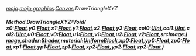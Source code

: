 _[mojo](../../modules/mojo/mojo-module.md):[mojo.graphics](../../modules/mojo/mojo-graphics.md).[Canvas](../../modules/mojo/mojo-graphics-canvas.md).DrawTriangleXYZ_
##### Method DrawTriangleXYZ:Void( x0:[Float](../../modules/wonkey/wonkey-types-float.md),y0:[Float](../../modules/wonkey/wonkey-types-float.md),x1:[Float](../../modules/wonkey/wonkey-types-float.md),y1:[Float](../../modules/wonkey/wonkey-types-float.md),x2:[Float](../../modules/wonkey/wonkey-types-float.md),y2:[Float](../../modules/wonkey/wonkey-types-float.md),col0:[UInt](../../modules/wonkey/wonkey-types-uint.md),col1:[UInt](../../modules/wonkey/wonkey-types-uint.md),col2:[UInt](../../modules/wonkey/wonkey-types-uint.md),u0:[Float](../../modules/wonkey/wonkey-types-float.md),v0:[Float](../../modules/wonkey/wonkey-types-float.md),u1:[Float](../../modules/wonkey/wonkey-types-float.md),v1:[Float](../../modules/wonkey/wonkey-types-float.md),u2:[Float](../../modules/wonkey/wonkey-types-float.md),v2:[Float](../../modules/wonkey/wonkey-types-float.md),srcImage:[Image](../../modules/mojo/mojo-graphics-image.md),shader:[Shader](../../modules/mojo/mojo-graphics-shader.md),material:[UniformBlock](../../modules/mojo/mojo-graphics-uniformblock.md),xp0:[Float](../../modules/wonkey/wonkey-types-float.md),yp0:[Float](../../modules/wonkey/wonkey-types-float.md),zp0:[Float](../../modules/wonkey/wonkey-types-float.md),xp1:[Float](../../modules/wonkey/wonkey-types-float.md),yp1:[Float](../../modules/wonkey/wonkey-types-float.md),zp1:[Float](../../modules/wonkey/wonkey-types-float.md),xp2:[Float](../../modules/wonkey/wonkey-types-float.md),yp2:[Float](../../modules/wonkey/wonkey-types-float.md),zp2:[Float](../../modules/wonkey/wonkey-types-float.md) )
